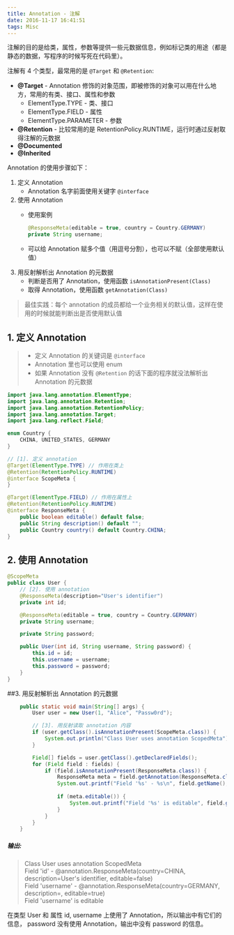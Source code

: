 ```yaml
---
title: Annotation - 注解
date: 2016-11-17 16:41:51
tags: Misc
---
```

注解的目的是给类，属性，参数等提供一些元数据信息，例如标记类的用途（都是静态的数据，写程序的时候写死在代码里）。

注解有 4 个类型，最常用的是 `@Target` 和 `@Retention`:

* **@Target** - Annotation 修饰的对象范围，即被修饰的对象可以用在什么地方，常用的有类、接口、属性和参数
    * ElementType.TYPE - 类、接口
    * ElementType.FIELD - 属性
    * ElementType.PARAMETER - 参数
* **@Retention** - 比较常用的是 RetentionPolicy.RUNTIME，运行时通过反射取得注解的元数据
* **@Documented**
* **@Inherited**

<!--more-->

Annotation 的使用步骤如下：

1. 定义 Annotation
    * Annotation 名字前面使用关键字 `@interface`
2. 使用 Annotation
    * 使用案例
    
        ```java
        @ResponseMeta(editable = true, country = Country.GERMANY)
        private String username;
        ```
    * 可以给 Annotation 赋多个值（用逗号分割），也可以不赋（全部使用默认值）
3. 用反射解析出 Annotation 的元数据
    * 判断是否用了 Annotation，使用函数 `isAnnotationPresent(Class)`
    * 取得 Annotation，使用函数 `getAnnotation(Class)`

> 最佳实践：每个 annotation 的成员都给一个业务相关的默认值，这样在使用的时候就能判断出是否使用默认值

## 1. 定义 Annotation
> * 定义 Annotation 的关键词是 `@interface`  
> * Annotation 里也可以使用 enum
> * 如果 Annotation 没有 `@Retention` 的话下面的程序就没法解析出 Annotation 的元数据

```java
import java.lang.annotation.ElementType;
import java.lang.annotation.Retention;
import java.lang.annotation.RetentionPolicy;
import java.lang.annotation.Target;
import java.lang.reflect.Field;

enum Country {
    CHINA, UNITED_STATES, GERMANY
}

// [1]. 定义 annotation
@Target(ElementType.TYPE) // 作用在类上
@Retention(RetentionPolicy.RUNTIME)
@interface ScopeMeta {
}

@Target(ElementType.FIELD) // 作用在属性上
@Retention(RetentionPolicy.RUNTIME)
@interface ResponseMeta {
    public boolean editable() default false;
    public String description() default "";
    public Country country() default Country.CHINA;
}

```

## 2. 使用 Annotation

```java
@ScopeMeta
public class User {
    // [2]. 使用 annotation
    @ResponseMeta(description="User's identifier")
    private int id;

    @ResponseMeta(editable = true, country = Country.GERMANY)
    private String username;

    private String password;

    public User(int id, String username, String password) {
        this.id = id;
        this.username = username;
        this.password = password;
    }
}
```

##3. 用反射解析出 Annotation 的元数据

```java
    public static void main(String[] args) {
        User user = new User(1, "Alice", "Passw0rd");

        // [3]. 用反射读取 annotation 内容
        if (user.getClass().isAnnotationPresent(ScopeMeta.class)) {
            System.out.println("Class User uses annotation ScopedMeta");
        }

        Field[] fields = user.getClass().getDeclaredFields();
        for (Field field : fields) {
            if (field.isAnnotationPresent(ResponseMeta.class)) {
                ResponseMeta meta = field.getAnnotation(ResponseMeta.class);
                System.out.printf("Field '%s' - %s\n", field.getName(), meta);
                
                if (meta.editable()) {
                    System.out.printf("Field '%s' is editable", field.getName());
                }
            }
        }
    }
```

##### 输出:
> Class User uses annotation ScopedMeta  
Field 'id' - @annotation.ResponseMeta(country=CHINA, description=User's identifier, editable=false)  
Field 'username' - @annotation.ResponseMeta(country=GERMANY, description=, editable=true)  
Field 'username' is editable

在类型 User 和 属性 id, username 上使用了 Annotation，所以输出中有它们的信息，
password 没有使用 Annotation，输出中没有 password 的信息。
